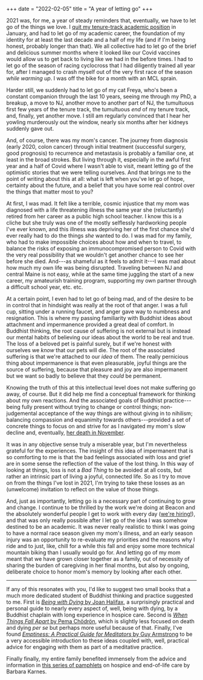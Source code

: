 +++
date = "2022-02-05"
title = "A year of letting go"
+++

2021 was, for me, a year of steady reminders that, eventually, we have to let go
of the things we love.  I [quit my tenure-track academic
position](/blog/quitlit/) in January, and had to let go of my academic career,
the foundation of my identity for at least the last decade and a half of my life
(and if I'm being honest, probably longer than that).  We all collective had to
let go of the brief and delicious summer months where it looked like our Covid
vaccines would allow us to get back to living like we had in the before times.
I had to let go of the season of racing cyclocross that I had diligently trained
all year for, after I managed to crash myself out of the very first race of the
season _while warming up_.  I was off the bike for a month with an MCL sprain.

Harder still, we suddenly had to let go of my cat Freya, who's been a constant
companion through the last 10 years, seeing me through my PhD, a breakup, a move
to NJ, another move to another part of NJ, the tumultuous first few years of the
tenure track, the tumultuous _end_ of my tenure track, and, finally, yet
another move.  I still am regularly convinced that I hear her yowling
murderously out the window, nearly six months after her kidneys suddenly gave
out.

And, of course, there was my mom's cancer.  <!--more-->
The journey from diagnosis (early 2020, colon cancer) through initial treatment
(successful surgery, good prognosis) to recurrence and metastasis is probably a
familiar one, at least in the broad strokes.  But living through it, especially
in the awful first year and a half of Covid where I wasn't able to visit, meant
letting go of the optimistic stories that we were telling ourselves.  And that
brings me to the point of writing about this at all: what is left when you've
let go of hope, certainty about the future, and a belief that you have some real
control over the things that matter most to you?

At first, I was mad.  It felt like a terrible, cosmic injustice that my mom was
diagnosed with a life threatening illness the same year she (reluctantly)
retired from her career as a public high school teacher.  I know this is a
cliche but she truly was one of the mostly selflessly hardworking people I've
ever known, and this illness was depriving her of the first chance she'd ever
really had to do the things _she_ wanted to do.  I was mad for my family, who
had to make impossible choices about how and when to travel, to balance the
risks of exposing an immunocompromised person to Covid with the very real
possibility that we wouldn't get another chance to see her before she died.
And---as shameful as it feels to admit it---I was mad about how much my own life
was being disrupted.  Traveling between NJ and central Maine is not easy, while
at the same time juggling the start of a new career, my amateurish training
program, supporting my own partner through a difficult school year, etc. etc.

At a certain point, I even had to let go of being mad, and of the desire to be
in control that in hindsight was really at the root of that anger.  I was a full
cup, sitting under a running faucet, and anger gave way to numbness and
resignation.  This is where my passing familiarity with Buddhist ideas about
attachment and impermanence provided a great deal of comfort.  In Buddhist
thinking, the root cause of suffering is not external but is instead our mental
habits of believing our ideas about the world to be real and true.  The loss of
a beloved pet is painful surely, but if we're honest with ourselves we _know_
that our pets will die.  The root of the associated suffering is that we're
attached to our _idea_ of them.  The really pernicious thing about impermanence
is that even pleasurable, joyful things are the source of suffering, because
that pleasure and joy are also impermanent but we want so badly to believe that
they _could_ be permanent.

Knowing the truth of this at this intellectual level does not make suffering go
away, of course.  But it did help me find a conceptual framework for thinking
about my own reactions.  And the associated goals of Buddhist practice---being
fully present without trying to change or control things; non-judgemental
acceptance of the way things are without giving in to nihilism; balancing
compassion and equanimity towards others---provided a set of concrete things to
focus on and strive for as I navigated my mom's slow decline and, eventually,
[her death in November](https://obituaries.bangordailynews.com/obituary/susan-mcgarry-1083902040).

It was in any objective sense truly a miserable year, but I'm nevertheless
grateful for the experiences.  The insight of this idea of impermanent that is
so comforting to me is that the bad feelings associated with loss and grief are
in some sense the reflection of the value of the lost thing.  In this way of
looking at things, loss is not a _Bad Thing_ to be avoided at all costs, but
rather an intrinsic part of living a joyful, connected life.  So as I try to
move on from the things I've lost in 2021, I'm trying to take these losses as an
(unwelcome) invitation to reflect on the value of those things.

And, just as importantly, letting go is a necessary part of continuing to grow
and change.  I continue to be thrilled by the work we're doing at Beacon and the
absolutely wonderful people I get to work with every day ([we're
hiring!](https://beacon.bio/careers/)), and that was only really possible after
I let go of the idea I was somehow destined to be an academic.  It was never
really realistic to think I was going to have a normal race season given my
mom's illness, and an early season injury was an opportunity to re-evaluate my
priorities and the reasons why I ride and to just, like, chill for a while this
fall and enjoy some more technical mountain biking than I usually would go for.
And letting go of my mom meant that we have grown closer together as a family,
out of necessity of sharing the burden of caregiving in her final months, but
also by ongoing, deliberate choice to honor mom's memory by looking after each
other.

---

If any of this resonates with you, I'd like to suggest two small books that a
much more dedicated student of Buddhist thinking and practice suggested to me.
First is [_Being with Dying_ by Joan
Halifax](https://www.shambhala.com/being-with-dying-223.html), a surprisingly
practical and personal guide to nearly every aspect of, well, being with dying,
by a Buddhist chaplain with long experience in hospice care.  Second is [_When
Things Fall Apart_ by Pema
Chödrön](https://pemachodronfoundation.org/product/when-things-fall-apart-book/),
which is slightly less focused on death and dying _per se_ but perhaps more
useful because of that.  Finally, I've found [_Emptiness: A Practical Guide for
Meditators_ by Guy
Armstrong](https://www.simonandschuster.com/books/Emptiness/Guy-Armstrong/9781614295266)
to be a very accessible introduction to these ideas coupled with, well,
practical advice for engaging with them as part of a meditative practice.

Finally finally, my entire family benefited immensely from the advice and
information in [this series of
pamphlets](https://bkbooks.com/collections/booklet-bundles/products/end-of-life-guideline-series-a-compilation-of-barbara-karnes-booklets?variant=36961175011484)
on hospice and end-of-life care by Barbara Karnes.
